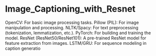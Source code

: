 # Image_Captioning_with_Resnet
OpenCV: For basic image processing tasks. Pillow (PIL): For image manipulation and processing. NLTK/Spacy: For text preprocessing
(tokenization, lemmatization, etc.). PyTorch: For building and training the model. ResNet
(ResNet50/ResNet101): A pre-trained ResNet model for feature extraction
from images. LSTM/GRU: For sequence modeling in caption generatio
